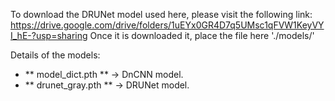 To download the DRUNet model used here, please visit the following link: https://drive.google.com/drive/folders/1uEYx0GR4D7q5UMsc1qFVW1KeyVYI_hE-?usp=sharing
Once it is downloaded it, place the file here './models/'


Details of the models: 
- ** model_dict.pth ** -> DnCNN model. 
- ** drunet_gray.pth ** -> DRUNet model. 

